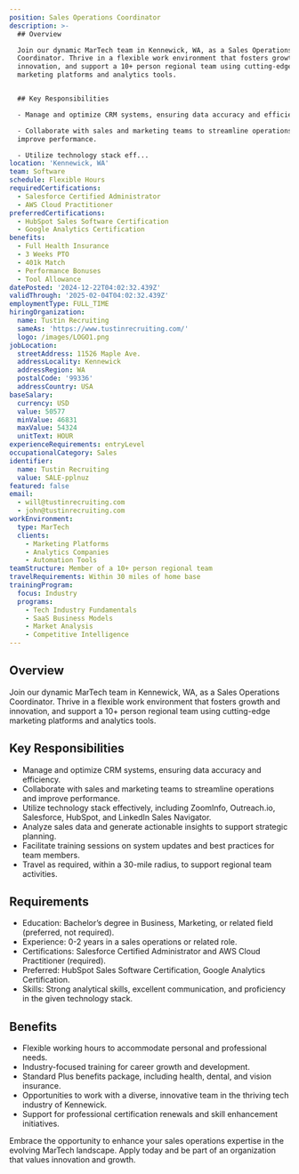 ```yaml
---
position: Sales Operations Coordinator
description: >-
  ## Overview  

  Join our dynamic MarTech team in Kennewick, WA, as a Sales Operations
  Coordinator. Thrive in a flexible work environment that fosters growth and
  innovation, and support a 10+ person regional team using cutting-edge
  marketing platforms and analytics tools.


  ## Key Responsibilities  

  - Manage and optimize CRM systems, ensuring data accuracy and efficiency.  

  - Collaborate with sales and marketing teams to streamline operations and
  improve performance.  

  - Utilize technology stack eff...
location: 'Kennewick, WA'
team: Software
schedule: Flexible Hours
requiredCertifications:
  - Salesforce Certified Administrator
  - AWS Cloud Practitioner
preferredCertifications:
  - HubSpot Sales Software Certification
  - Google Analytics Certification
benefits:
  - Full Health Insurance
  - 3 Weeks PTO
  - 401k Match
  - Performance Bonuses
  - Tool Allowance
datePosted: '2024-12-22T04:02:32.439Z'
validThrough: '2025-02-04T04:02:32.439Z'
employmentType: FULL_TIME
hiringOrganization:
  name: Tustin Recruiting
  sameAs: 'https://www.tustinrecruiting.com/'
  logo: /images/LOGO1.png
jobLocation:
  streetAddress: 11526 Maple Ave.
  addressLocality: Kennewick
  addressRegion: WA
  postalCode: '99336'
  addressCountry: USA
baseSalary:
  currency: USD
  value: 50577
  minValue: 46831
  maxValue: 54324
  unitText: HOUR
experienceRequirements: entryLevel
occupationalCategory: Sales
identifier:
  name: Tustin Recruiting
  value: SALE-pplnuz
featured: false
email:
  - will@tustinrecruiting.com
  - john@tustinrecruiting.com
workEnvironment:
  type: MarTech
  clients:
    - Marketing Platforms
    - Analytics Companies
    - Automation Tools
teamStructure: Member of a 10+ person regional team
travelRequirements: Within 30 miles of home base
trainingProgram:
  focus: Industry
  programs:
    - Tech Industry Fundamentals
    - SaaS Business Models
    - Market Analysis
    - Competitive Intelligence
---
```




## Overview  
Join our dynamic MarTech team in Kennewick, WA, as a Sales Operations Coordinator. Thrive in a flexible work environment that fosters growth and innovation, and support a 10+ person regional team using cutting-edge marketing platforms and analytics tools.

## Key Responsibilities  
- Manage and optimize CRM systems, ensuring data accuracy and efficiency.  
- Collaborate with sales and marketing teams to streamline operations and improve performance.  
- Utilize technology stack effectively, including ZoomInfo, Outreach.io, Salesforce, HubSpot, and LinkedIn Sales Navigator.  
- Analyze sales data and generate actionable insights to support strategic planning.  
- Facilitate training sessions on system updates and best practices for team members.  
- Travel as required, within a 30-mile radius, to support regional team activities.  

## Requirements  
- Education: Bachelor’s degree in Business, Marketing, or related field (preferred, not required).  
- Experience: 0-2 years in a sales operations or related role.  
- Certifications: Salesforce Certified Administrator and AWS Cloud Practitioner (required).  
- Preferred: HubSpot Sales Software Certification, Google Analytics Certification.  
- Skills: Strong analytical skills, excellent communication, and proficiency in the given technology stack.  

## Benefits  
- Flexible working hours to accommodate personal and professional needs.  
- Industry-focused training for career growth and development.  
- Standard Plus benefits package, including health, dental, and vision insurance.  
- Opportunities to work with a diverse, innovative team in the thriving tech industry of Kennewick.  
- Support for professional certification renewals and skill enhancement initiatives.  

Embrace the opportunity to enhance your sales operations expertise in the evolving MarTech landscape. Apply today and be part of an organization that values innovation and growth.

